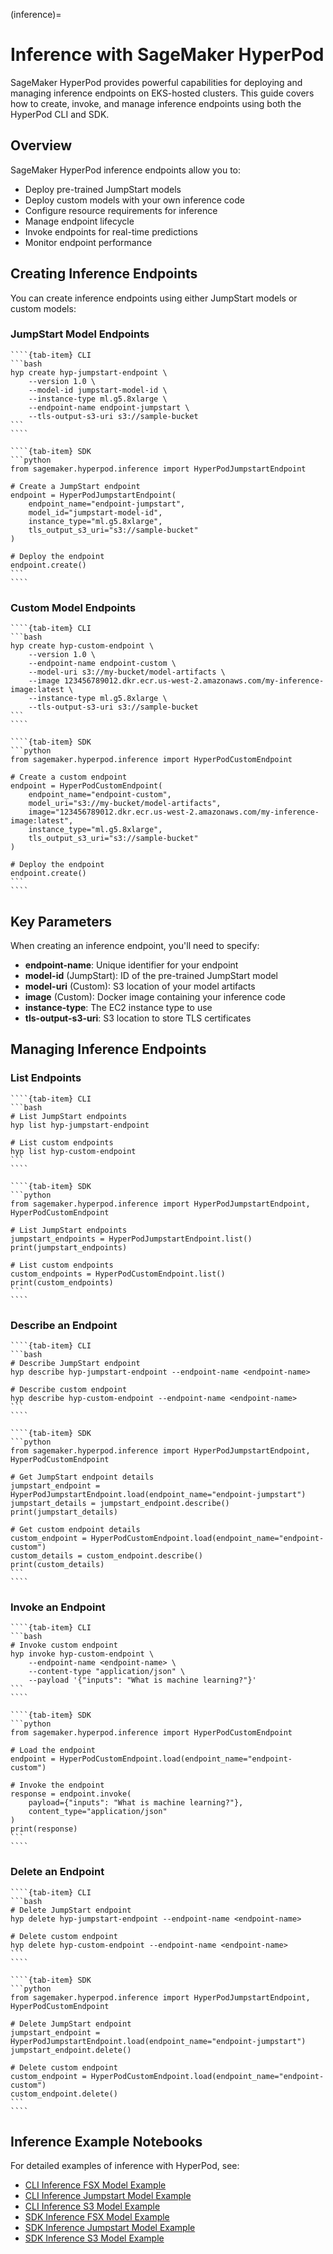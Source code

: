 (inference)=

# Inference with SageMaker HyperPod

SageMaker HyperPod provides powerful capabilities for deploying and managing inference endpoints on EKS-hosted clusters. This guide covers how to create, invoke, and manage inference endpoints using both the HyperPod CLI and SDK.

## Overview

SageMaker HyperPod inference endpoints allow you to:

- Deploy pre-trained JumpStart models
- Deploy custom models with your own inference code
- Configure resource requirements for inference
- Manage endpoint lifecycle
- Invoke endpoints for real-time predictions
- Monitor endpoint performance

## Creating Inference Endpoints

You can create inference endpoints using either JumpStart models or custom models:

### JumpStart Model Endpoints

`````{tab-set}
````{tab-item} CLI
```bash
hyp create hyp-jumpstart-endpoint \
    --version 1.0 \
    --model-id jumpstart-model-id \
    --instance-type ml.g5.8xlarge \
    --endpoint-name endpoint-jumpstart \
    --tls-output-s3-uri s3://sample-bucket
```
````

````{tab-item} SDK
```python
from sagemaker.hyperpod.inference import HyperPodJumpstartEndpoint

# Create a JumpStart endpoint
endpoint = HyperPodJumpstartEndpoint(
    endpoint_name="endpoint-jumpstart",
    model_id="jumpstart-model-id",
    instance_type="ml.g5.8xlarge",
    tls_output_s3_uri="s3://sample-bucket"
)

# Deploy the endpoint
endpoint.create()
```
````
`````

### Custom Model Endpoints

`````{tab-set}
````{tab-item} CLI
```bash
hyp create hyp-custom-endpoint \
    --version 1.0 \
    --endpoint-name endpoint-custom \
    --model-uri s3://my-bucket/model-artifacts \
    --image 123456789012.dkr.ecr.us-west-2.amazonaws.com/my-inference-image:latest \
    --instance-type ml.g5.8xlarge \
    --tls-output-s3-uri s3://sample-bucket
```
````

````{tab-item} SDK
```python
from sagemaker.hyperpod.inference import HyperPodCustomEndpoint

# Create a custom endpoint
endpoint = HyperPodCustomEndpoint(
    endpoint_name="endpoint-custom",
    model_uri="s3://my-bucket/model-artifacts",
    image="123456789012.dkr.ecr.us-west-2.amazonaws.com/my-inference-image:latest",
    instance_type="ml.g5.8xlarge",
    tls_output_s3_uri="s3://sample-bucket"
)

# Deploy the endpoint
endpoint.create()
```
````
`````

## Key Parameters

When creating an inference endpoint, you'll need to specify:

- **endpoint-name**: Unique identifier for your endpoint
- **model-id** (JumpStart): ID of the pre-trained JumpStart model
- **model-uri** (Custom): S3 location of your model artifacts
- **image** (Custom): Docker image containing your inference code
- **instance-type**: The EC2 instance type to use
- **tls-output-s3-uri**: S3 location to store TLS certificates

## Managing Inference Endpoints

### List Endpoints

`````{tab-set}
````{tab-item} CLI
```bash
# List JumpStart endpoints
hyp list hyp-jumpstart-endpoint

# List custom endpoints
hyp list hyp-custom-endpoint
```
````

````{tab-item} SDK
```python
from sagemaker.hyperpod.inference import HyperPodJumpstartEndpoint, HyperPodCustomEndpoint

# List JumpStart endpoints
jumpstart_endpoints = HyperPodJumpstartEndpoint.list()
print(jumpstart_endpoints)

# List custom endpoints
custom_endpoints = HyperPodCustomEndpoint.list()
print(custom_endpoints)
```
````
`````

### Describe an Endpoint

`````{tab-set}
````{tab-item} CLI
```bash
# Describe JumpStart endpoint
hyp describe hyp-jumpstart-endpoint --endpoint-name <endpoint-name>

# Describe custom endpoint
hyp describe hyp-custom-endpoint --endpoint-name <endpoint-name>
```
````

````{tab-item} SDK
```python
from sagemaker.hyperpod.inference import HyperPodJumpstartEndpoint, HyperPodCustomEndpoint

# Get JumpStart endpoint details
jumpstart_endpoint = HyperPodJumpstartEndpoint.load(endpoint_name="endpoint-jumpstart")
jumpstart_details = jumpstart_endpoint.describe()
print(jumpstart_details)

# Get custom endpoint details
custom_endpoint = HyperPodCustomEndpoint.load(endpoint_name="endpoint-custom")
custom_details = custom_endpoint.describe()
print(custom_details)
```
````
`````

### Invoke an Endpoint

`````{tab-set}
````{tab-item} CLI
```bash
# Invoke custom endpoint
hyp invoke hyp-custom-endpoint \
    --endpoint-name <endpoint-name> \
    --content-type "application/json" \
    --payload '{"inputs": "What is machine learning?"}'
```
````

````{tab-item} SDK
```python
from sagemaker.hyperpod.inference import HyperPodCustomEndpoint

# Load the endpoint
endpoint = HyperPodCustomEndpoint.load(endpoint_name="endpoint-custom")

# Invoke the endpoint
response = endpoint.invoke(
    payload={"inputs": "What is machine learning?"},
    content_type="application/json"
)
print(response)
```
````
`````

### Delete an Endpoint

`````{tab-set}
````{tab-item} CLI
```bash
# Delete JumpStart endpoint
hyp delete hyp-jumpstart-endpoint --endpoint-name <endpoint-name>

# Delete custom endpoint
hyp delete hyp-custom-endpoint --endpoint-name <endpoint-name>
```
````

````{tab-item} SDK
```python
from sagemaker.hyperpod.inference import HyperPodJumpstartEndpoint, HyperPodCustomEndpoint

# Delete JumpStart endpoint
jumpstart_endpoint = HyperPodJumpstartEndpoint.load(endpoint_name="endpoint-jumpstart")
jumpstart_endpoint.delete()

# Delete custom endpoint
custom_endpoint = HyperPodCustomEndpoint.load(endpoint_name="endpoint-custom")
custom_endpoint.delete()
```
````
`````

## Inference Example Notebooks

For detailed examples of inference with HyperPod, see:
- [CLI Inference FSX Model Example](https://github.com/aws/sagemaker-hyperpod-cli/blob/main/examples/inference/CLI/inference-fsx-model-e2e-cli.ipynb)
- [CLI Inference Jumpstart Model Example](https://github.com/aws/sagemaker-hyperpod-cli/blob/main/examples/inference/CLI/inference-jumpstart-e2e-cli.ipynb)
- [CLI Inference S3 Model Example](https://github.com/aws/sagemaker-hyperpod-cli/blob/main/examples/inference/CLI/inference-s3-model-e2e-cli.ipynb)
- [SDK Inference FSX Model Example](https://github.com/aws/sagemaker-hyperpod-cli/blob/main/examples/inference/SDK/inference-fsx-model-e2e.ipynb)
- [SDK Inference Jumpstart Model Example](https://github.com/aws/sagemaker-hyperpod-cli/blob/main/examples/inference/SDK/inference-jumpstart-e2e.ipynb)
- [SDK Inference S3 Model Example](https://github.com/aws/sagemaker-hyperpod-cli/blob/main/examples/inference/SDK/inference-s3-model-e2e.ipynb)

